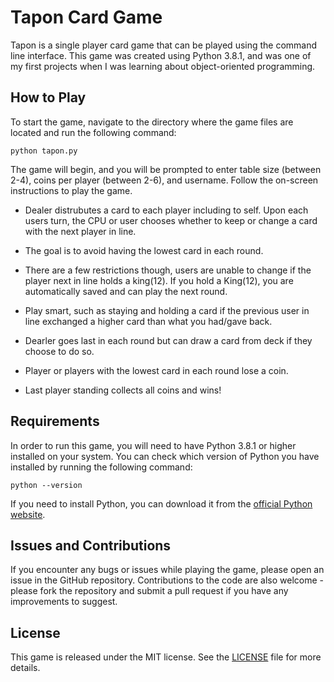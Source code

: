 # Tapon Card Game

Tapon is a single player card game that can be played using the command line interface. This game was created using Python 3.8.1, and was one of my first projects when I was learning about object-oriented programming.

## How to Play

To start the game, navigate to the directory where the game files are located and run the following command:

```python tapon.py```

The game will begin, and you will be prompted to enter table size (between 2-4), coins per player (between 2-6), and username. Follow the on-screen instructions to play the game.

* Dealer distrubutes a card to each player including to self. Upon each users turn, the CPU or user chooses whether to keep or change a card with the next player in line.

* The goal is to avoid having the lowest card in each round.

* There are a few restrictions though, users are unable to change if the player next in line holds a king(12). If you hold a King(12), you are automatically saved and can play the next round.

* Play smart, such as staying and holding a card if the previous user in line exchanged a higher card than what you had/gave back.

* Dearler goes last in each round but can draw a card from deck if they choose to do so.

* Player or players with the lowest card in each round lose a coin.

* Last player standing collects all coins and wins!


## Requirements

In order to run this game, you will need to have Python 3.8.1 or higher installed on your system. You can check which version of Python you have installed by running the following command:

```python --version```


If you need to install Python, you can download it from the [official Python website](https://www.python.org/).

## Issues and Contributions

If you encounter any bugs or issues while playing the game, please open an issue in the GitHub repository. Contributions to the code are also welcome - please fork the repository and submit a pull request if you have any improvements to suggest.

## License

This game is released under the MIT license. See the [LICENSE](LICENSE) file for more details.
